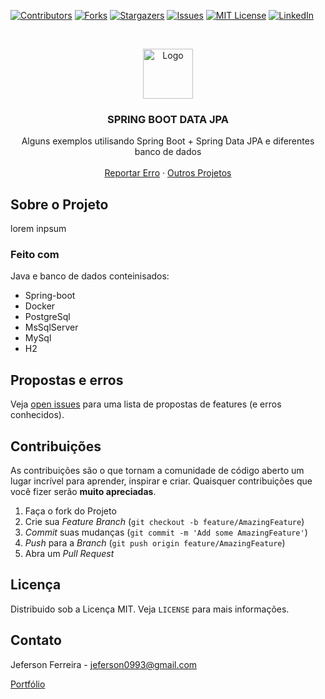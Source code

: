 
[![Contributors][contributors-shield]][contributors-url]
[![Forks][forks-shield]][forks-url]
[![Stargazers][stars-shield]][stars-url]
[![Issues][issues-shield]][issues-url]
[![MIT License][license-shield]][license-url]
[![LinkedIn][linkedin-shield]][linkedin-url]


<br />
<p align="center">
  <a href="https://github.com/othneildrew/Best-README-Template">
    <a href="https://github.com/jeferson0993/wallet">
    <img src="https://user-images.githubusercontent.com/29678099/102724065-83263880-42eb-11eb-8625-37935126a86e.png" alt="Logo" width="80" height="80">
  </a>

  <h3 align="center">SPRING BOOT DATA JPA</h3>

  <p align="center">
Alguns exemplos utilisando Spring Boot + Spring Data JPA e diferentes banco de dados
    <br />
    <br />
    <a href="https://github.com/jeferson0993/spring-boot-data-jpa/issues">Reportar Erro</a>
    ·
    <a href="http://jeferson0993.github.io/">Outros Projetos</a>
  </p>
</p>

<!-- ABOUT THE PROJECT -->
## Sobre o Projeto

lorem inpsum

### Feito com
Java e banco de dados conteinisados:
* Spring-boot
* Docker
* PostgreSql
* MsSqlServer
* MySql
* H2


<!-- ROADMAP -->
## Propostas e erros

Veja [open issues](https://github.com/jeferson0993/spring-boot-data-jpa/issues) para uma lista de propostas de features (e erros conhecidos).


<!-- CONTRIBUTING -->
## Contribuições

As contribuições são o que tornam a comunidade de código aberto um lugar incrível para aprender, inspirar e criar. Quaisquer contribuições que você fizer serão **muito apreciadas**.

1. Faça o fork do Projeto
2. Crie sua _Feature Branch_ (`git checkout -b feature/AmazingFeature`)
3. _Commit_ suas mudanças (`git commit -m 'Add some AmazingFeature'`)
4. _Push_ para a _Branch_ (`git push origin feature/AmazingFeature`)
5. Abra um _Pull Request_



<!-- LICENSE -->
## Licença

Distribuido sob a Licença MIT. Veja `LICENSE` para mais informações.



<!-- CONTACT -->
## Contato

Jeferson Ferreira - jeferson0993@gmail.com

[Portfólio](http://www.jeferson.tk/)



<!-- MARKDOWN LINKS & IMAGES -->
<!-- https://www.markdownguide.org/basic-syntax/#reference-style-links -->
[contributors-shield]: https://img.shields.io/github/contributors/jeferson0993/spring-boot-data-jpa.svg?style=flat-square
[contributors-url]: https://github.com/jeferson0993/spring-boot-data-jpa/graphs/contributors
[forks-shield]: https://img.shields.io/github/forks/jeferson0993/spring-boot-data-jpa.svg?style=flat-square
[forks-url]: https://github.com/jeferson0993/spring-boot-data-jpa/network/members
[stars-shield]: https://img.shields.io/github/stars/jeferson0993/spring-boot-data-jpa.svg?style=flat-square
[stars-url]: https://github.com/jeferson0993/spring-boot-data-jpa/stargazers
[issues-shield]: https://img.shields.io/github/issues/jeferson0993/spring-boot-data-jpa.svg?style=flat-square
[issues-url]: https://github.com/jeferson0993/spring-boot-data-jpa/issues
[license-shield]: https://img.shields.io/github/license/jeferson0993/spring-boot-data-jpa.svg?style=flat-square
[license-url]: https://github.com/jeferson0993/spring-boot-data-jpa/blob/master/LICENSE
[linkedin-shield]: https://img.shields.io/badge/-LinkedIn-black.svg?style=flat-square&logo=linkedin&colorB=555
[linkedin-url]: https://www.linkedin.com/in/jeferson-ferreira-4a036b143/
[home-screenshot]: https://user-images.githubusercontent.com/29678099/71330655-f47eb000-250c-11ea-8f5c-3069b4c708f7.png
[add-screenshot]: https://user-images.githubusercontent.com/29678099/71330627-db75ff00-250c-11ea-8fe5-a2c1a02c1550.png